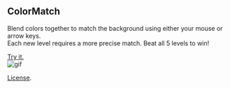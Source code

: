 ColorMatch
----------
Blend colors together to match the background using either your mouse or arrow keys.  <br />
Each new level requires a more precise match. Beat all 5 levels to win!
<br />

[Try it.](http://codepen.io/amnavor/full/qRrNqZ/) 
<br />
![gif](https://cloud.githubusercontent.com/assets/12720744/22272890/f10af286-e251-11e6-9a9b-df5e61dd108c.gif)

[License](http://codepen.io/amnavor/pen/ygVyRK/license).
